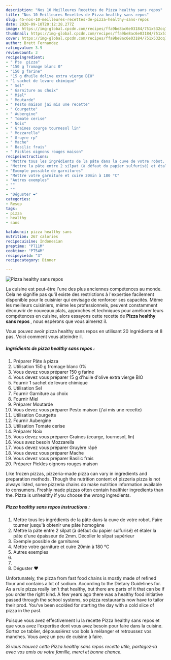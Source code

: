 ```yaml
---
description: "Nos 10 Meilleures Recettes de Pizza healthy sans repos"
title: "Nos 10 Meilleures Recettes de Pizza healthy sans repos"
slug: 45-nos-10-meilleures-recettes-de-pizza-healthy-sans-repos
date: 2020-09-10T20:12:28.277Z
image: https://img-global.cpcdn.com/recipes/ffa9be8ac6e03184/751x532cq70/pizza-healthy-sans-repos-photo-principale-de-la-recette.jpg
thumbnail: https://img-global.cpcdn.com/recipes/ffa9be8ac6e03184/751x532cq70/pizza-healthy-sans-repos-photo-principale-de-la-recette.jpg
cover: https://img-global.cpcdn.com/recipes/ffa9be8ac6e03184/751x532cq70/pizza-healthy-sans-repos-photo-principale-de-la-recette.jpg
author: Brett Fernandez
ratingvalue: 3.9
reviewcount: 3
recipeingredient:
- " Pte  pizza"
- "150 g fromage blanc 0"
- "150 g farine"
- "15 g dhuile dolive extra vierge BIO"
- "1 sachet de levure chimique"
- " Sel"
- " Garniture au choix"
- " Miel"
- " Moutarde"
- " Pesto maison jai mis une recette"
- " Courgette"
- " Aubergine"
- " Tomate cerise"
- " Noix"
- " Graines courge tournesol lin"
- " Mozzarella"
- " Gruyre rp"
- " Mache"
- " Basilic frais"
- " Pickles oignons rouges maison"
recipeinstructions:
- "Mettre tous les ingrédients de la pâte dans la cuve de votre robot. Faire tourner jusqu&#39;à obtenir une pâte homogène"
- "Mettre la pâte entre 2 silpat (à défaut du papier sulfurisé) et étaler la pâte d&#39;une épaisseur de 2mm. Décoller le silpat supérieur"
- "Exemple possible de garnitures"
- "Mettre votre garniture et cuire 20min à 180 °C"
- "Autres exemples"
- ""
- ""
- "Déguster ❤️"
categories:
- Resep
tags:
- pizza
- healthy
- sans

katakunci: pizza healthy sans 
nutrition: 267 calories
recipecuisine: Indonesian
preptime: "PT11M"
cooktime: "PT54M"
recipeyield: "3"
recipecategory: Dinner

---
```



![Pizza healthy sans repos](https://img-global.cpcdn.com/recipes/ffa9be8ac6e03184/751x532cq70/pizza-healthy-sans-repos-photo-principale-de-la-recette.jpg)

La cuisine est peut-être l'une des plus anciennes compétences au monde. Cela ne signifie pas qu'il existe des restrictions à l'expertise facilement disponible pour le cuisinier qui envisage de renforcer ses capacités. Même les meilleurs cuisiniers, même les professionnels, peuvent constamment découvrir de nouveaux plats, approches et techniques pour améliorer leurs compétences en cuisine, alors essayons cette recette de <strong> Pizza healthy sans repos </strong>, nous espérons que vous aimerez il.

<!--inarticleads1-->

Vous pouvez avoir pizza healthy sans repos en utilisant 20 Ingrédients et 8 pas. Voici comment vous atteindre il.

##### Ingrédients de pizza healthy sans repos :

1. Préparer  Pâte à pizza
1. Utilisation 150 g fromage blanc 0%
1. Vous devez vous préparer 150 g farine
1. Vous devez vous préparer 15 g d&#39;huile d&#39;olive extra vierge BIO
1. Fournir 1 sachet de levure chimique
1. Utilisation  Sel
1. Fournir  Garniture au choix
1. Fournir  Miel
1. Préparer  Moutarde
1. Vous devez vous préparer  Pesto maison (j&#39;ai mis une recette)
1. Utilisation  Courgette
1. Fournir  Aubergine
1. Utilisation  Tomate cerise
1. Préparer  Noix
1. Vous devez vous préparer  Graines (courge, tournesol, lin)
1. Vous avez besoin  Mozzarella
1. Vous devez vous préparer  Gruyère râpé
1. Vous devez vous préparer  Mache
1. Vous devez vous préparer  Basilic frais
1. Préparer  Pickles oignons rouges maison


Like frozen pizzas, pizzeria-made pizza can vary in ingredients and preparation methods. Though the nutrition content of pizzeria pizza is not always listed, some pizzeria chains do make nutrition information available to consumers. Freshly made pizzas often contain healthier ingredients than the. Pizza is unhealthy if you choose the wrong ingredients. 

<!--inarticleads2-->

##### Pizza healthy sans repos instructions :

1. Mettre tous les ingrédients de la pâte dans la cuve de votre robot. Faire tourner jusqu&#39;à obtenir une pâte homogène
1. Mettre la pâte entre 2 silpat (à défaut du papier sulfurisé) et étaler la pâte d&#39;une épaisseur de 2mm. Décoller le silpat supérieur
1. Exemple possible de garnitures
1. Mettre votre garniture et cuire 20min à 180 °C
1. Autres exemples
1. 
1. 
1. Déguster ❤️


Unfortunately, the pizza from fast food chains is mostly made of refined flour and contains a lot of sodium. According to the Dietary Guidelines for. As a rule pizza really isn&#39;t that healthy, but there are parts of it that can be if you order the right kind. A few years ago there was a healthy food initiative passed through the school systems, so pizza restaurants now have to tailor their prod. You&#39;ve been scolded for starting the day with a cold slice of pizza in the past. 

<!--inarticleads1-->

<p>
Puisque vous avez effectivement lu la recette Pizza healthy sans repos et que vous avez l'expertise dont vous avez besoin pour faire dans la cuisine. Sortez ce tablier, dépoussiérez vos bols à mélanger et retroussez vos manches. Vous avez un peu de cuisine à faire.
</p>

<p>
<i>Si vous trouvez cette Pizza healthy sans repos recette utile, partagez-la avec vos amis ou votre famille, merci et bonne chance.</i>
</p>

